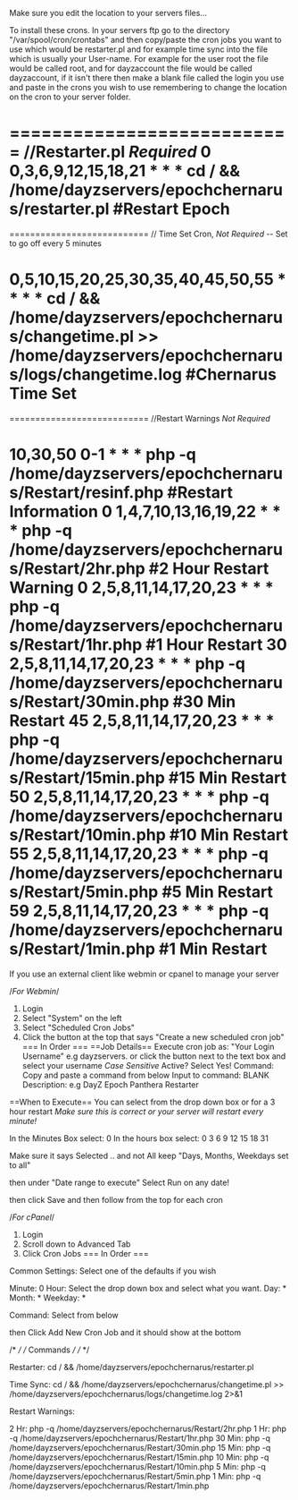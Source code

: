 Make sure you edit the location to your servers files...

To install these crons. In your servers ftp go to the directory "/var/spool/cron/crontabs" and then copy/paste the cron jobs you want to use which would be restarter.pl and for example  time sync into the file which is usually your User-name. For example for the user root the file would be called root, and for dayzaccount the file would be called dayzaccount, if it isn't there then make a blank file called the login you use and paste in the crons you wish to use remembering to change the location on the cron to your server folder.

===========================
//Restarter.pl *Required*
0 0,3,6,9,12,15,18,21 * * * cd / && /home/dayzservers/epochchernarus/restarter.pl #Restart Epoch
===========================


===========================
// Time Set Cron, *Not Required* -- Set to go off every 5 minutes

0,5,10,15,20,25,30,35,40,45,50,55 * * * * cd / && /home/dayzservers/epochchernarus/changetime.pl >> /home/dayzservers/epochchernarus/logs/changetime.log #Chernarus Time Set
===========================


===========================
//Restart Warnings *Not Required* 

10,30,50 0-1 * * * php -q /home/dayzservers/epochchernarus/Restart/resinf.php  #Restart Information
0 1,4,7,10,13,16,19,22 * * * php -q /home/dayzservers/epochchernarus/Restart/2hr.php  #2 Hour Restart Warning
0 2,5,8,11,14,17,20,23 * * * php -q /home/dayzservers/epochchernarus/Restart/1hr.php  #1 Hour Restart
30 2,5,8,11,14,17,20,23 * * * php -q /home/dayzservers/epochchernarus/Restart/30min.php   #30 Min Restart
45 2,5,8,11,14,17,20,23 * * * php -q /home/dayzservers/epochchernarus/Restart/15min.php    #15 Min Restart
50 2,5,8,11,14,17,20,23 * * * php -q /home/dayzservers/epochchernarus/Restart/10min.php     #10 Min Restart
55 2,5,8,11,14,17,20,23 * * * php -q /home/dayzservers/epochchernarus/Restart/5min.php      #5 Min Restart
59 2,5,8,11,14,17,20,23 * * * php -q /home/dayzservers/epochchernarus/Restart/1min.php        #1 Min Restart
===========================


If you use an external client like webmin or cpanel to manage your server

/*For Webmin*/

1. Login
2. Select "System" on the left
3. Select "Scheduled Cron Jobs"
4. Click the button at the top that says "Create a new scheduled cron job"
=== In Order ===
==Job Details==
Execute cron job as: "Your Login Username" e.g dayzservers. or click the button next to the text box and select your username *Case Sensitive*
Active? Select Yes!
Command: Copy and paste a command from below
Input to command: BLANK
Description: e.g DayZ Epoch Panthera Restarter

==When to Execute==
You can select from the drop down box or for a 3 hour restart *Make sure this is correct or your server will restart every minute!*

In the Minutes Box select: 0 
In the hours box select: 0 3 6 9 12 15 18 31 

Make sure it says Selected .. and not All   keep "Days, Months, Weekdays set to all"

then under "Date range to execute" Select Run on any date!

then click Save and then follow from the top for each cron

/*For cPanel*/

1. Login
2. Scroll down to Advanced Tab
3. Click Cron Jobs
=== In Order ===

Common Settings: Select one of the defaults if you wish

Minute: 0
Hour: Select the drop down box and select what you want.
Day: *
Month: *
Weekday: *
 
Command: Select from below

then Click Add New Cron Job and it should show at the bottom

/*			*/
/* Commands */
/*			*/
 
 Restarter:  cd / && /home/dayzservers/epochchernarus/restarter.pl 
 
 Time Sync: cd / && /home/dayzservers/epochchernarus/changetime.pl >> /home/dayzservers/epochchernarus/logs/changetime.log 2>&1 
 
 Restart Warnings:
 
 2 Hr: php -q /home/dayzservers/epochchernarus/Restart/2hr.php
 1 Hr: php -q /home/dayzservers/epochchernarus/Restart/1hr.php
 30 Min: php -q /home/dayzservers/epochchernarus/Restart/30min.php
 15 Min: php -q /home/dayzservers/epochchernarus/Restart/15min.php
 10 Min: php -q /home/dayzservers/epochchernarus/Restart/10min.php
 5 Min: php -q /home/dayzservers/epochchernarus/Restart/5min.php
 1 Min: php -q /home/dayzservers/epochchernarus/Restart/1min.php
